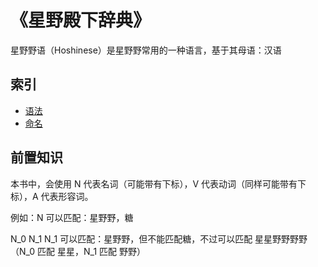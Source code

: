 # 《星野殿下辞典》

星野野语（Hoshinese）是星野野常用的一种语言，基于其母语：汉语

## 索引

* [语法](Grammar.md)
* [命名](Naming.md)

## 前置知识

本书中，会使用 N 代表名词（可能带有下标），V 代表动词（同样可能带有下标），A 代表形容词。

例如：N 可以匹配：星野野，糖

N_0 N_1 N_1 可以匹配：星野野，但不能匹配糖，不过可以匹配 星星野野野野（N_0 匹配 星星，N_1 匹配 野野）